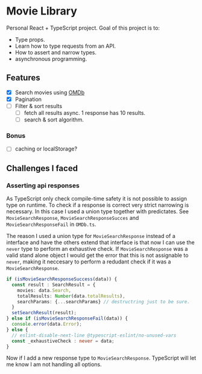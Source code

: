 # Movie Library
Personal React + TypeScript project. Goal of this project is to:
- Type props.
- Learn how to type requests from an API.
- How to assert and narrow types.
- asynchronous programming.

## Features
- [x] Search movies using [OMDb](http://www.omdbapi.com/)
- [x] Pagination
- [ ] Filter & sort results
  - [ ] fetch all results async. 1 response has 10 results.
  - [ ] search & sort algorithm.

### Bonus
- [ ] caching or localStorage?

## Challenges I faced
### Asserting api responses
As TypeScript only check compile-time safety it is not possible to assign type on runtime.
To check if a response is correct very strict narrowing is necessary.
In this case I used a union type together with predictates.
See `MovieSearchResponse`, `MovieSearchResponseSucces` and `MovieSearchResponseFail` in `OMDb.ts`.

The reason I used a union type for `MovieSearchResponse` instead of a interface and have the others extend that interface is that now I can use the `never` type to perform an exhaustive check.
If `MovieSearchResponse` was a valid stand alone object I would get the error that this is not assignable to `never`, making it neccesary to perform a redudant check if it was a `MovieSearchResponse`.
```ts
if (isMovieSearchResponseSuccess(data)) {
  const result : SearchResult = {
    movies: data.Search,
    totalResults: Number(data.totalResults),
    searchParams: {...searchParams} // destructring just to be sure.
  }
  setSearchResult(result);
} else if (isMovieSearchResponseFail(data)) {
  console.error(data.Error);
} else {
  // eslint-disable-next-line @typescript-eslint/no-unused-vars
  const _exhaustiveCheck : never = data;
}
```
Now if I add a new response type to `MovieSearchResponse`. TypeScript will let me know I am not handling all options.